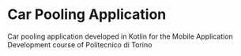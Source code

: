 # Car Pooling Application
Car pooling application developed in Kotlin for the Mobile Application Development course of Politecnico di Torino
